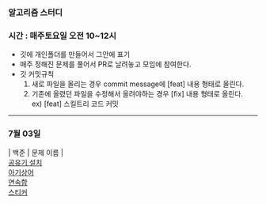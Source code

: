 ### 알고리즘 스터디
### 시간 : 매주토요일 오전 10~12시

- 깃에 개인폴더를 만들어서 그안에 표기
- 매주 정해진 문제를 풀어서 PR로 날려놓고 모임에 참여한다.
- 깃 커밋규칙
  1. 새로 파일을 올리는 경우 commit message에 [feat] 내용 형태로 올린다.
  2. 기존에 올렸던 파일을 수정해서 올려야하는 경우 [fix] 내용 형태로 올린다.<br>
  ex) [feat] 스킬트리 코드 커밋

****

### 7월 03일 
| 백준 | 문제 이름 | <br>
[공유기 설치](https://www.acmicpc.net/problem/2110) <br>
[아기상어](https://www.acmicpc.net/problem/16236) <br>
[연속합](https://www.acmicpc.net/problem/1912) <br>
[스티커](https://www.acmicpc.net/problem/9465)

